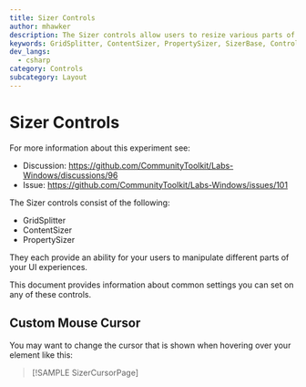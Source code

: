 ```yaml
---
title: Sizer Controls
author: mhawker
description: The Sizer controls allow users to resize various parts of your UI easily in a consistent fashion.
keywords: GridSplitter, ContentSizer, PropertySizer, SizerBase, Control, Layout, Expander, Grid
dev_langs:
  - csharp
category: Controls
subcategory: Layout
---
```


# Sizer Controls

For more information about this experiment see:

- Discussion: https://github.com/CommunityToolkit/Labs-Windows/discussions/96
- Issue: https://github.com/CommunityToolkit/Labs-Windows/issues/101

The Sizer controls consist of the following:

- GridSplitter
- ContentSizer
- PropertySizer

They each provide an ability for your users to manipulate different parts of your UI experiences.

This document provides information about common settings you can set on any of these controls.

## Custom Mouse Cursor

You may want to change the cursor that is shown when hovering over your element like this:

> [!SAMPLE SizerCursorPage]
